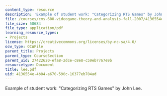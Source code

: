 ```yaml
---
content_type: resource
description: 'Example of student work: "Categorizing RTS Games" by John Lee.'
file: /courses/cms-600-videogame-theory-and-analysis-fall-2007/4136554e4b84a670590c16377eb704ad_lee.pdf
file_size: 58684
file_type: application/pdf
learning_resource_types:
- Projects
license: https://creativecommons.org/licenses/by-nc-sa/4.0/
ocw_type: OCWFile
parent_title: Projects
parent_type: CourseSection
parent_uid: 27422620-efa8-2dce-c8e8-c59eb7767e9b
resourcetype: Document
title: lee.pdf
uid: 4136554e-4b84-a670-590c-16377eb704ad
---
```

Example of student work: "Categorizing RTS Games" by John Lee.